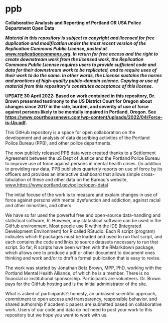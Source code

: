 # ppb
__Collaborative Analysis and Reporting of Portland OR USA Police Department Open Data__

___Material in this repository is subject to copyright and licensed for free duplication and modification under the most recent version of the Replication Commons Public License, posted at www.replicationcommons.org.  In return for free access and the right to create downstream work from the licensed work, the Replication Commons Public License requires users to provide sufficient code and data for their downstream work to be replicated, and to require uses of their work to do the same.  In other words, the License sustains the norms and practices of high-quality public-domain science.  Copying or use of material from this repository's consitutes acceptance of this license.___ 

__UPDATE 30 April 2022:  Based on work contained in this repository, Dr. Brown presented testimony to the US District Court for Oregon about changes since 2017 in the rate, burden, and severity of use of force against persons likely to be mentally impaired in Portland, Oregon.  See https://www.courthousenews.com/wp-content/uploads/2022/04/Force-is-Up.pdf.__

This GitHub repository is a space for open collaboration on the development and analysis of data describing activities of the Portland Police Bureau (PPB), and other police departments.

The now publicly released PPB data were created thanks to a Settlement Agreement between the uS Dept of Justice and the Portland Police Bureau to improve use of force against persons in mental health crises.  (In addition to providing raw data, PPB publishes quarterly reports on use of force by its officers and provides an interactive dashboard that allows simple cross-tabulation of these and other data on the Bureau's website, www.https://www.portland.gov/police/open-data) 

The initial focuse of the work is to measure and explain changes in use of force against persons with mental dysfunction and addiction, against racial and other minorities, and others.    

We have so far used the powerful free and open-source data-handling and statistical software, R.  However, any statastical software can be used in the GitHub environment.  Most people use R within the IDE (Integrated Development Environment) for R called RStudio. Each R script (program) indicates which R packages must be loaded and used to run that script, and each contains the code and links to source datasets necessary to run that script.  So far, R scripts have been written with the RMarkdown package, which allows one to produce a pdf or other document to document ones thinking and work and/or to draft a formal publication that is easy to revise.

The work was started by Jonathan Betz Brown, MPP, PhD, working with the Portland Mental Health Alliance, of which he is a member.  There is no financial or institutional sponsorship. Participants are volunteers.  Dr. Brown pays for the GitHub hosting and is the initial administrator of the site.

What is asked of participants?:  honesty, an unbiased scientific approach, commitment to open access and transparency, responsible behavior, and shared authorship if academic papers are submitted based on collaborative work.  Users of our code and data do not need to post your work to this repository but we hope you want to work with us.
